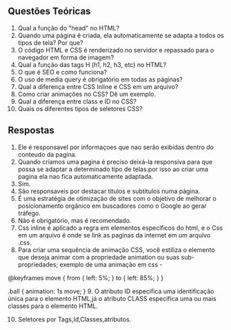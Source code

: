 

## Questões Teóricas

1. Qual a função do "head" no HTML?
2. Quando uma página é criada, ela automaticamente se adapta a todos os tipos de tela? Por que?
3. O código HTML e CSS é renderizado no servidor e repassado para o navegador em forma de imagem?
4. Qual a função das tags H (h1, h2, h3, etc) no HTML?
5. O que é SEO e como funciona?
6. O uso de media query é obrigatório em todas as páginas?
7. Qual a diferença entre CSS Inline e CSS em um arquivo?
8. Como criar animações no CSS? Dê um exemplo.
9. Qual a diferença entre class e ID no CSS?
10. Quais os diferentes tipos de seletores CSS?

## Respostas

1. Ele é responsavel por informaçoes que nao serão exibidas dentro do conteudo da pagina.
2. Quando criamos uma pagina é preciso deixá-la responsiva para que possa se adaptar a determinado tipo de telas.por isso ao criar uma pagina ela nao fica automaticamente adaptada.
3. Sim.
4. São responsaveis por destacar titulos e subtitulos numa página.
5. É uma estratégia de otimização de sites com o objetivo de melhorar o posicionamento orgânico em buscadores como o Google ao gerar tráfego.
6. Não é obrigatório, mas é recomendado.
7. Css inline é aplicado a regra em elementos especificos do html, e o Css em um arquivo é onde se link as paginas da internet em um arquivo .css.
8. Para criar uma sequência de animação CSS, você estiliza o elemento que deseja animar com a propriedade animation ou suas sub-propriedades;
exemplo de uma animação em css - 
 
@keyframes move {
  from {
      left: 5%;
  }
  to {
      left: 85%;
  }
}

.ball {
  animation: 1s move;
}
9. O atributo ID especifica uma identificação única para o elemento HTML,já o atributo CLASS especifica uma ou mais classes para o elemento HTML.

10. Seletores por Tags,Id,Classes,atributos.